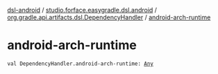 [dsl-android](../../index.md) / [studio.forface.easygradle.dsl.android](../index.md) / [org.gradle.api.artifacts.dsl.DependencyHandler](index.md) / [android-arch-runtime](./android-arch-runtime.md)

# android-arch-runtime

`val DependencyHandler.android-arch-runtime: `[`Any`](https://kotlinlang.org/api/latest/jvm/stdlib/kotlin/-any/index.html)